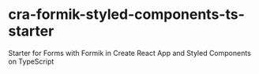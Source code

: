 # cra-formik-styled-components-ts-starter

Starter for Forms with Formik in Create React App and Styled Components on TypeScript
